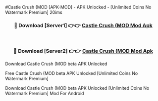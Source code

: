 #Castle Crush (MOD [APK-MOD] - APK Unlocked - [Unlimited Coins No Watermark Premium] 20ims



<div align="center">

<h3>🔴 Download [Server1] 👉👉 <a href="https://momento.my/?title=Castle_Crush_(MOD">Castle Crush (MOD Mod Apk</a></h3><br>

<h3>🔴 Download [Server2] 👉👉 <a href="https://momento.my/?title=Castle_Crush_(MOD">Castle Crush (MOD Mod Apk</a></h3>
</div>



Download Castle Crush (MOD beta APK Unlocked

Free Castle Crush (MOD beta APK Unlocked [Unlimited Coins No Watermark Premium]

Download Castle Crush (MOD beta APK Unlocked [Unlimited Coins No Watermark Premium] Mod For Android
